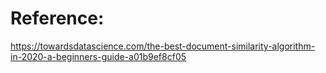 # Reference:
https://towardsdatascience.com/the-best-document-similarity-algorithm-in-2020-a-beginners-guide-a01b9ef8cf05